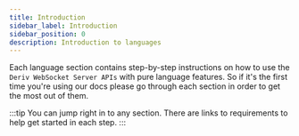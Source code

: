 ```yaml
---
title: Introduction
sidebar_label: Introduction
sidebar_position: 0
description: Introduction to languages
---
```


Each language section contains step-by-step instructions on how to use the `Deriv WebSocket Server APIs` with pure language features. So if it's the first time you're using our docs please go through each section in order to get the most out of them.

:::tip
You can jump right in to any section. There are links to requirements to help get started in each step.
:::
